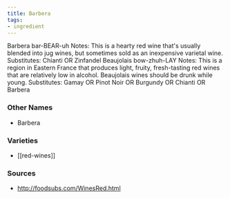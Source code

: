 ```yaml
---
title: Barbera
tags:
- ingredient
---
```

Barbera bar-BEAR-uh Notes: This is a hearty red wine that's usually blended into jug wines, but sometimes sold as an inexpensive varietal wine. Substitutes: Chianti OR Zinfandel Beaujolais bow-zhuh-LAY Notes: This is a region in Eastern France that produces light, fruity, fresh-tasting red wines that are relatively low in alcohol. Beaujolais wines should be drunk while young. Substitutes: Gamay OR Pinot Noir OR Burgundy OR Chianti OR Barbera

### Other Names

* Barbera

### Varieties

* [[red-wines]]

### Sources
* http://foodsubs.com/WinesRed.html

